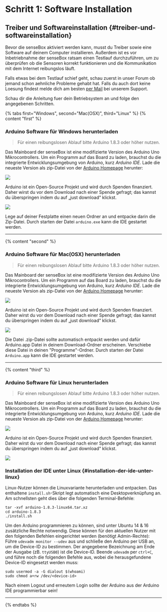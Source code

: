 # Schritt 1: Software Installation

## Treiber und Softwareinstallation {#treiber-und-softwareinstallation}

Bevor die senseBox aktiviert werden kann, musst du Treiber sowie eine Software auf deinem Computer installieren. Außerdem ist es vor Inbetriebnahme der senseBox ratsam einen Testlauf durchzuführen, um zu überprüfen ob die Sensoren korrekt funktionieren und die Kommunikation mit dem Internet reibungslos läuft.

Falls etwas bei dem Testlauf schief geht, schau zuerst in unser Forum ob jemand schon aehnliche Probleme gehabt hat. Falls du auch dort keine Loesung findest melde dich am besten [per Mail](https://home.books.sensebox.de/de/software_installation.html#) bei unserem Support.

Schau dir die Anleitung fuer dein Betriebsystem an und folge den angegebenen Schritten.

{% tabs first="Windows", second="Mac(OSX)", third="Linux" %}
{% content "first" %}
### Arduino Software für Windows herunterladen

> Für einen reibungslosen Ablauf bitte Arduino 1.8.3 oder höher nutzen.

Das Mainboard der senseBox ist eine modifizierte Version des Arduino Uno Mikrocontrollers. Um ein Programm auf das Board zu laden, brauchst du die integrierte Entwicklungsumgebung von Arduino, kurz _Arduino IDE_. Lade die neueste Version als zip-Datei von der [Arduino Homepage](https://www.arduino.cc/en/main/software) herunter:

![](https://github.com/sensebox/books-v2/blob/master/erste-schritte/arduino-windows-view.png?raw=true)

Arduino ist ein Open-Source Projekt und wird durch Spenden finanziert. Daher wirst du vor dem Download nach einer Spende gefragt; das kannst du überspringen indem du auf „just download“ klickst.

![](https://github.com/sensebox/books-v2/blob/master/erste-schritte/arduino-just-download.png?raw=true)

Lege auf deiner Festplatte einen neuen Ordner an und entpacke darin die Zip-Datei. Durch starten der Datei `arduino.exe` kann die IDE gestartet werden.  
__________

{% content "second" %}

### Arduino Software für Mac(OSX) herunterladen

> Für einen reibungslosen Ablauf bitte Arduino 1.8.3 oder höher nutzen.

Das Mainboard der senseBox ist eine modifizierte Version des Arduino Uno Mikrocontrollers. Um ein Programm auf das Board zu laden, brauchst du die integrierte Entwicklungsumgebung von Arduino, kurz _Arduino IDE_. Lade die neueste Version als zip-Datei von der [Arduino Homepage](https://www.arduino.cc/en/main/software) herunter:

![](https://github.com/sensebox/books-v2/blob/master/erste-schritte/arduino-mac-view.png?raw=true)

Arduino ist ein Open-Source Projekt und wird durch Spenden finanziert. Daher wirst du vor dem Download nach einer Spende gefragt; das kannst du überspringen indem du auf „just download“ klickst.

![](https://github.com/sensebox/books-v2/blob/master/erste-schritte/arduino-just-download.png?raw=true)

Die Datei .zip-Datei sollte automatisch entpackt werden und dafür Arduino.app Datei in deinem Download-Ordner erscheinen. Verschiebe diese Datei in deinen "Programme"-Ordner. Durch starten der Datei `Arduino.app` kann die IDE gestartet werden. 
___________________


{% content "third" %}

### Arduino Software für Linux herunterladen

> Für einen reibungslosen Ablauf bitte Arduino 1.8.3 oder höher nutzen.

Das Mainboard der senseBox ist eine modifizierte Version des Arduino Uno Mikrocontrollers. Um ein Programm auf das Board zu laden, brauchst du die integrierte Entwicklungsumgebung von Arduino, kurz _Arduino IDE_. Lade die neueste Version als zip-Datei von der [Arduino Homepage](https://www.arduino.cc/en/main/software) herunter:

![](https://github.com/sensebox/books-v2/blob/master/erste-schritte/arduino-linux-view.png?raw=true)

Arduino ist ein Open-Source Projekt und wird durch Spenden finanziert. Daher wirst du vor dem Download nach einer Spende gefragt; das kannst du überspringen indem du auf „just download“ klickst.

![](https://github.com/sensebox/books-v2/blob/master/erste-schritte/arduino-just-download.png?raw=true)
### Installation der IDE unter Linux {#installation-der-ide-unter-linux}

Linux-Nutzer können die Linuxvariante herunterladen und entpacken. Das enthaltene `install.sh`-Skript legt automatisch eine Desktopverknüpfung an. Am schnellsten geht dies über die folgenden Terminal-Befehle:

```text
tar -xvf arduino-1.8.3-linux64.tar.xz
cd arduino-1.8.3
./install.sh
```

Um den Arduino programmieren zu können, sind unter Ubuntu 14 & 16 zusätzliche Rechte notwendig. Diese können für den aktuellen Nutzer mit den folgenden Befehlen eingerichtet werden \(benötigt Admin-Rechte\): Führe `udevadm monitor --udev` aus und schließe den Arduino per USB an, um die Device-ID zu bestimmen. Der angegebene Bezeichnung am Ende der Ausgabe \(zB. `ttyUSB0`\) ist die Device-ID. Beende `udevadm` per `ctrl+C`, und führe noch die folgenden Befehle aus, wobei die herausgefundene Device-ID eingesetzt werden muss:

```text
sudo usermod -a -G dialout $(whoami)
sudo chmod a+rw /dev/<device-id>
```

Nach einem Logout und erneutem Login sollte der Arduino aus der Arduino IDE programmierbar sein!
___________

{% endtabs %}



